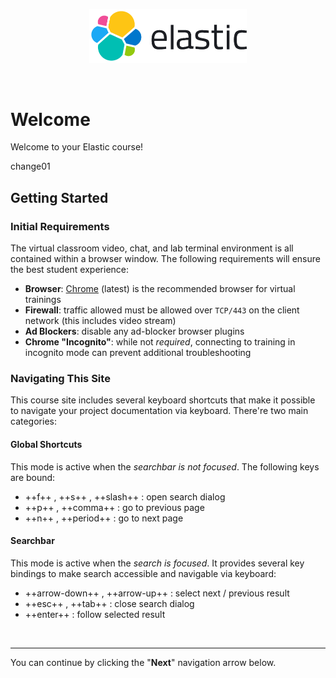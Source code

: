 <p align="center">
<img class="override-img-styling" src="img/logo-elastic-horizontal-color.png" width="50%" alt="Elastic">
</p>
<br>

# Welcome

Welcome to your Elastic course!

change01



## Getting Started

### Initial Requirements

The virtual classroom video, chat, and lab terminal environment is all contained within a browser window. The following requirements will ensure the best student experience:  

- **Browser**: [Chrome](https://www.google.com/chrome/) (latest) is the recommended browser for virtual trainings
- **Firewall**: traffic allowed must be allowed over `TCP/443` on the client network (this includes video stream)
- **Ad Blockers**: disable any ad-blocker browser plugins
- **Chrome "Incognito"**: while not _required_, connecting to training in incognito mode can prevent additional troubleshooting


### Navigating This Site

This course site includes several keyboard shortcuts that make it possible
to navigate your project documentation via keyboard. There're two main categories:


#### Global Shortcuts

This mode is active when the _searchbar is not focused_. The following keys are bound:

- ++f++ , ++s++ , ++slash++ : open search dialog
- ++p++ , ++comma++ : go to previous page
- ++n++ , ++period++ : go to next page


#### Searchbar

This mode is active when the _search is focused_. It provides several key bindings to make 
search accessible and navigable via keyboard:  

- ++arrow-down++ , ++arrow-up++ : select next / previous result
- ++esc++ , ++tab++ : close search dialog
- ++enter++ : follow selected result

<br>

---

You can continue by clicking the "**Next**" navigation arrow below.
<br>
<br>
